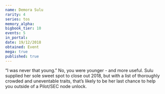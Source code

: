 ```yaml
---
name: Demora Sulu
rarity: 4
series: tos
memory_alpha:
bigbook_tier: 10
events: 5
in_portal:
date: 19/12/2018
obtained: Event
mega: true
published: true
---
```


“I was never that young.” No, you were younger - and more useful. Sulu supplied her sole sweet spot to close out 2018, but with a list of thoroughly crowded and uneventable traits, that’s likely to be her last chance to help you outside of a Pilot/SEC node unlock.
